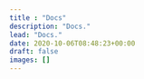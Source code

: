 ```yaml
---
title : "Docs"
description: "Docs."
lead: "Docs."
date: 2020-10-06T08:48:23+00:00
draft: false
images: []
---
```

